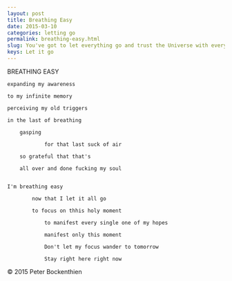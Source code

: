 ```yaml
---
layout: post
title: Breathing Easy
date: 2015-03-10
categories: letting go
permalink: breathing-easy.html
slug: You've got to let everything go and trust the Universe with every aspect of your life.
keys: Let it go
---
```

BREATHING EASY

	expanding my awareness

	to my infinite memory

	perceiving my old triggers

	in the last of breathing

		gasping

				for that last suck of air

		so grateful that that's

		all over and done fucking my soul


	I'm breathing easy

			now that I let it all go

			to focus on thhis holy moment

				to manifest every single one of my hopes

				manifest only this moment

				Don't let my focus wander to tomorrow

				Stay right here right now


&copy; 2015 Peter Bockenthien